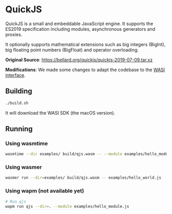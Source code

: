 # QuickJS

QuickJS is a small and embeddable JavaScript engine. It supports the ES2019 specification including modules, asynchronous generators and proxies.

It optionally supports mathematical extensions such as big integers (BigInt), big floating point numbers (BigFloat) and operator overloading.

**Original Source**: https://bellard.org/quickjs/quickjs-2019-07-09.tar.xz

**Modifications**: We made some changes to adapt the codebase to the [WASI interface](https://wapm.io/interface/wasi).

## Building

```bash
./build.sh
```

It will download the WASI SDK (the macOS version).

## Running

### Using wasmtime

```bash
wasmtime --dir examples/ build/qjs.wasm -- --module examples/hello_module.js
```

### Using wasmer

```bash
wasmer run --dir=examples/ build/qjs.wasm -- examples/hello_world.js
```

### Using wapm (not available yet)

```bash
# Run qjs
wapm run qjs --dir=. --module examples/hello_module.js
```
